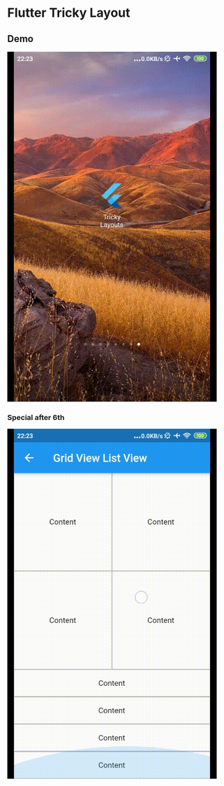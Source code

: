 # Flutter Tricky Layout

## Demo

![Demo](demo.gif)



### Special after 6th

![Demo](special-after-6th.gif)
